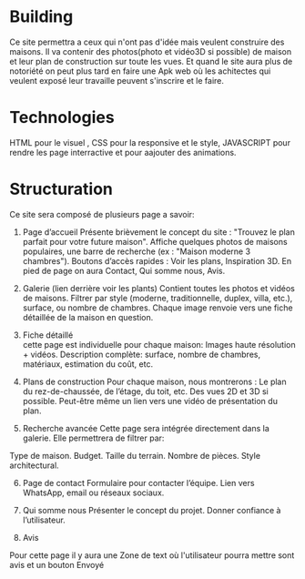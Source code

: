 # Building
Ce site permettra a ceux qui n'ont pas d'idée mais veulent construire des maisons. Il va contenir des photos(photo et vidéo3D si possible) de maison et leur plan de construction sur toute les vues. Et quand le site aura plus de notoriété on peut plus tard en faire une Apk web où les achitectes qui veulent exposé leur travaille peuvent s'inscrire et le faire.



# Technologies 
HTML pour le visuel ,
CSS pour la responsive et le style, 
JAVASCRIPT pour rendre les page interractive et pour aajouter des animations. 


# Structuration 
Ce site sera composé de plusieurs page a savoir:

1. Page d’accueil
Présente brièvement le concept du site : "Trouvez le plan parfait pour votre future maison".
Affiche quelques photos de maisons populaires, une barre de recherche (ex : "Maison moderne 3 chambres").
Boutons d’accès rapides : Voir les plans, Inspiration 3D.
En pied de page on aura Contact, Qui somme nous, Avis.

2. Galerie (lien derrière voir les plants)
Contient toutes les photos et vidéos de maisons.
Filtrer par style (moderne, traditionnelle, duplex, villa, etc.), surface, ou nombre de chambres.
Chaque image renvoie vers une fiche détaillée de la maison en question.

3. Fiche détaillé  
cette page est individuelle pour chaque maison:
Images haute résolution + vidéos.
Description complète: surface, nombre de chambres, matériaux, estimation du coût, etc.

4. Plans de construction
Pour chaque maison, nous montrerons :
Le plan du rez-de-chaussée, de l’étage, du toit, etc.
Des vues 2D et 3D si possible.
Peut-être même un lien vers une vidéo de présentation du plan.

5. Recherche avancée
Cette page sera intégrée directement dans la galerie. Elle permettrera de filtrer par:

Type de maison.
Budget.
Taille du terrain.
Nombre de pièces.
Style architectural.

6. Page de contact
Formulaire pour contacter l’équipe.
Lien vers WhatsApp, email ou réseaux sociaux.

7. Qui somme nous 
Présenter le concept du projet.
Donner confiance à l’utilisateur.

8. Avis 
 
Pour cette page il y aura une Zone de text où l'utilisateur pourra mettre sont avis et un bouton Envoyé 



